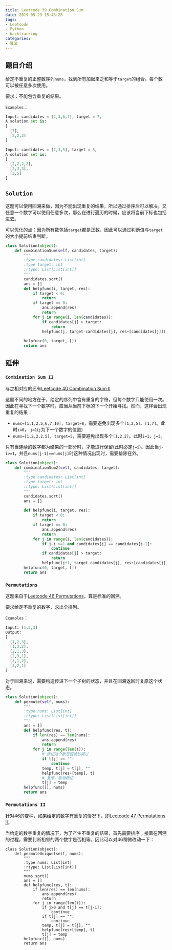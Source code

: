 ```yaml
---
title: Leetcode 39 Combination Sum
date: 2019-05-23 15:46:28
tags:
- Leetcode
- Python
- backtracking
categories:
- 算法
---
```


## 题目介绍

给定不重复的正整数序列`nums`，找到所有加起来之和等于`target`的组合。每个数可以被任意多次使用。

要求：不能包含重复的结果。

<!-- more -->

`Examples`：

```python 
Input: candidates = [2,3,6,7], target = 7,
A solution set is:
[
  [7],
  [2,2,3]
]

Input: candidates = [2,3,5], target = 8,
A solution set is:
[
  [2,2,2,2],
  [2,3,3],
  [3,5]
]
```

## `Solution`

这题可以使用回溯来做，因为不能出现重复的结果，所以通过排序后可以解决。又任意一个数字可以使用任意多次，那么在进行遍历的时候，应该将当前下标也包括进去。

可以优化的点：因为所有数包括`target`都是正数，因此可以通过判断值与`target`的大小提前结束判断。

```python 
class Solution(object):
    def combinationSum(self, candidates, target):
        """
        :type candidates: List[int]
        :type target: int
        :rtype: List[List[int]]
        """
        candidates.sort()
        ans = []
        def helpfunc(i, target, res):
            if target < 0:
                return
            if target == 0:
                ans.append(res)
                return
            for j in range(i, len(candidates)):
                if candidates[j] > target:
                    return
                helpfunc(j, target-candidates[j], res+[candidates[j]])
                
        helpfunc(0, target, [])
        return ans
```

## 延伸

### `Combination Sum II`

与之相对应的还有[Leetcode 40 Combination Sum II](https://leetcode.com/problems/combination-sum-ii/)

这题不同的地方在于，给定的序列中含有重复的字符，但每个数字只能使用一次。因此在寻找下一个数字时，应当从当前下标的下一个开始寻找。然而，这样会出现重复的结果：

- `nums=[1,1,2,5,6,7,10], target=8`，需要避免出现多个`[1,2,5]`、`[1,7]`。此时`i=0`， `j=1`(`j`为下一个数字的位置)
- `nums=[1,2,2,2,5], target=5`，需要避免出现多个`[1,2,2]`。此时`i=1`，`j=3`。

只有当连续的数字都为结果的一部分时，才能进行保留(此时必定`j=i`)。因此当`j-i>=1`，并且`nums[j-1]==nums[j]`时这种情况出现时，需要排除在外。

```python 
class Solution(object):
    def combinationSum2(self, candidates, target):
        """
        :type candidates: List[int]
        :type target: int
        :rtype: List[List[int]]
        """
        candidates.sort()
        ans = []
        
        def helpfunc(i, target, res):
            if target < 0:
                return
            if target == 0:
                ans.append(res)
                return
            for j in range(i, len(candidates)):
                if j-i >=1 and candidates[j] == candidates[j-1]:
                    continue
                if candidates[j] > target:
                    return
                helpfunc(j+1, target-candidates[j], res+[candidates[j]])
        helpfunc(0, target, [])
        return ans
```

### `Permutations`

这题来自于[Leetcode 46 Permutations](https://leetcode.com/problems/permutations/)，算是标准的回溯。

要求给定不重复的数字，求出全排列。

`Examples`：

```python 
Input: [1,2,3]
Output:
[
  [1,2,3],
  [1,3,2],
  [2,1,3],
  [2,3,1],
  [3,1,2],
  [3,2,1]
]
```



对于回溯来说，需要构造传进下一个子树的状态，并且在回溯返回时复原这个状态。

```python 
class Solution(object):
    def permute(self, nums):
        """
        :type nums: List[int]
        :rtype: List[List[int]]
        """
        ans = []
        def helpfunc(res, t):
            if len(res) == len(nums):
                ans.append(res)
                return
            for j in range(len(t)):
              	# 标记这个数是否被访问过
                if t[j] == "":
                    continue
                temp, t[j] = t[j], ""
                helpfunc(res+[temp], t)
                # 复原，取消标记
                t[j] = temp
        helpfunc([], nums)
        return ans
```

### `Permutations II`

针对46的变种，如果给定的数字有重复的情况下，即[Leetcode 47 Permutations II](https://leetcode.com/problems/permutations-ii/)。

当给定的数字重复的情况下，为了产生不重复的结果，首先需要排序；接着在回溯的过程，需要判断相邻的两个数字是否相等。因此可以对46稍微改动一下：

```pytho 
class Solution(object):
    def permuteUnique(self, nums):
        """
        :type nums: List[int]
        :rtype: List[List[int]]
        """
        nums.sort()
        ans = []
        def helpfunc(res, t):
            if len(res) == len(nums):
                ans.append(res)
                return
            for j in range(len(t)):
                if j>0 and t[j] == t[j-1]:
                    continue
                if t[j] == "":
                    continue
                temp, t[j] = t[j], ""
                helpfunc(res+[temp], t)
                t[j] = temp
        helpfunc([], nums)
        return ans
```

